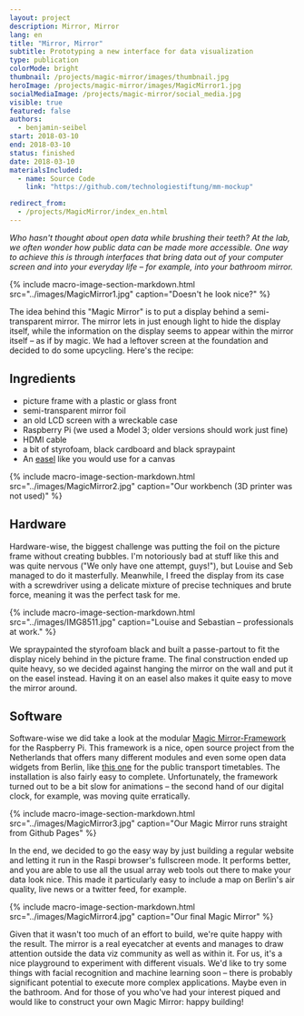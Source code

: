 ```yaml
---
layout: project
description: Mirror, Mirror
lang: en
title: "Mirror, Mirror"
subtitle: Prototyping a new interface for data visualization
type: publication
colorMode: bright
thumbnail: /projects/magic-mirror/images/thumbnail.jpg
heroImage: /projects/magic-mirror/images/MagicMirror1.jpg
socialMediaImage: /projects/magic-mirror/social_media.jpg
visible: true
featured: false
authors:
  - benjamin-seibel
start: 2018-03-10
end: 2018-03-10
status: finished
date: 2018-03-10
materialsIncluded:
  - name: Source Code
    link: "https://github.com/technologiestiftung/mm-mockup"

redirect_from:
  - /projects/MagicMirror/index_en.html
---
```


_Who hasn't thought about open data while brushing their teeth? At the lab, we often wonder how public data can be made more accessible. One way to achieve this is through interfaces that bring data out of your computer screen and into your everyday life – for example, into your bathroom mirror._

{% include macro-image-section-markdown.html src="../images/MagicMirror1.jpg" caption="Doesn't he look nice?" %}

The idea behind this "Magic Mirror" is to put a display behind a semi-transparent mirror. The mirror lets in just enough light to hide the display itself, while the information on the display seems to appear within the mirror itself – as if by magic. We had a leftover screen at the foundation and decided to do some upcycling. Here's the recipe:

Ingredients
-----------

*   picture frame with a plastic or glass front
*   semi-transparent mirror foil
*   an old LCD screen with a wreckable case
*   Raspberry Pi (we used a Model 3; older versions should work just fine)
*   HDMI cable
*   a bit of styrofoam, black cardboard and black spraypaint
*   An [easel](https://www.amazon.de/dp/B009ZCA27U/ref=asc_df_B009ZCA27U51779609/?tag=googshopde-21&creative=22410&creativeASIN=B009ZCA27U&linkCode=df0&hvadid=256579404646&hvpos=1o4&hvnetw=g&hvrand=9624166486250892299&hvpone=&hvptwo=&hvqmt=&hvdev=c&hvdvcmdl=&hvlocint=&hvlocphy=9061131&hvtargid=pla-619129793032&th=1&psc=1) like you would use for a canvas

{% include macro-image-section-markdown.html src="../images/MagicMirror2.jpg" caption="Our workbench (3D printer was not used)" %}



Hardware
--------

Hardware-wise, the biggest challenge was putting the foil on the picture frame without creating bubbles. I'm notoriously bad at stuff like this and was quite nervous ("We only have one attempt, guys!"), but Louise and Seb managed to do it masterfully. Meanwhile, I freed the display from its case with a screwdriver using a delicate mixture of precise techniques and brute force, meaning it was the perfect task for me.

{% include macro-image-section-markdown.html src="../images/IMG8511.jpg" caption="Louise and Sebastian – professionals at work." %}

We spraypainted the styrofoam black and built a passe-partout to fit the display nicely behind in the picture frame. The final construction ended up quite heavy, so we decided against hanging the mirror on the wall and put it on the easel instead. Having it on an easel also makes it quite easy to move the mirror around.

Software
--------

Software-wise we did take a look at the modular [Magic Mirror-Framework](https://magicmirror.builders/) for the Raspberry Pi. This framework is a nice, open source project from the Netherlands that offers many different modules and even some open data widgets from Berlin, like [this one](https://github.com/deg0nz/MMM-PublicTransportBerlin) for the public transport timetables. The installation is also fairly easy to complete. Unfortunately, the framework turned out to be a bit slow for animations – the second hand of our digital clock, for example, was moving quite erratically.

{% include macro-image-section-markdown.html src="../images/MagicMirror3.jpg" caption="Our Magic Mirror runs straight from Github Pages" %}

In the end, we decided to go the easy way by just building a regular website and letting it run in the Raspi browser's fullscreen mode. It performs better, and you are able to use all the usual array web tools out there to make your data look nice. This made it particularly easy to include a map on Berlin's air quality, live news or a twitter feed, for example.

{% include macro-image-section-markdown.html src="../images/MagicMirror4.jpg" caption="Our final Magic Mirror" %}

Given that it wasn't too much of an effort to build, we're quite happy with the result. The mirror is a real eyecatcher at events and manages to draw attention outside the data viz community as well as within it. For us, it's a nice playground to experiment with different visuals. We'd like to try some things with facial recognition and machine learning soon – there is probably significant potential to execute more complex applications. Maybe even in the bathroom. And for those of you who've had your interest piqued and would like to construct your own Magic Mirror: happy building!
